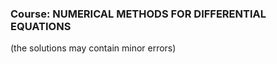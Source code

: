 ### Course: NUMERICAL METHODS FOR DIFFERENTIAL EQUATIONS 

(the solutions may contain minor errors)
